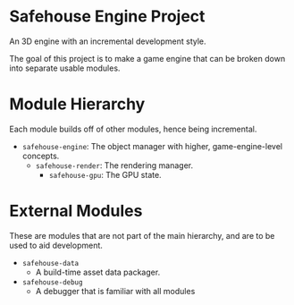 # Safehouse Engine Project

An 3D engine with an incremental development style.

The goal of this project is to make a game engine that can be broken down into separate usable modules.

# Module Hierarchy

Each module builds off of other modules, hence being incremental.

-   `safehouse-engine`: The object manager with higher, game-engine-level concepts.
    -   `safehouse-render`: The rendering manager.
        -   `safehouse-gpu`: The GPU state.

# External Modules

These are modules that are not part of the main hierarchy, and are to be used to aid development.

-   `safehouse-data`
    -   A build-time asset data packager.
-   `safehouse-debug`
    -   A debugger that is familiar with all modules
